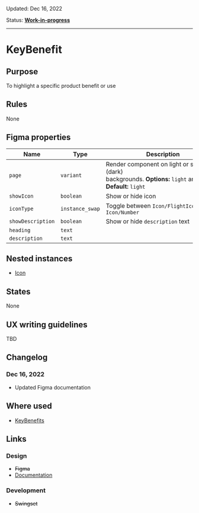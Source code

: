 Updated: Dec 16, 2022

Status: **[Work-in-progress](/guides/can-i-use#work-in-progress)**



---

# KeyBenefit

## Purpose

To highlight a specific product benefit or use

## Rules

None

## Figma properties

| Name | Type | Description |
|----|----|----|
| `page` | `variant` | Render component on light or strong (dark) backgrounds. **Options:** `light` and `strong`. **Default:** `light` |
| `showIcon` | `boolean` | Show or hide icon |
| `iconType` | `instance_swap` | Toggle between `Icon/FlightIcon` and `Icon/Number` |
| `showDescription` | `boolean` | Show or hide `description` text |
| `heading` | `text` |    |
| `description` | `text` |    |

## Nested instances

* [Icon](/components/icon)

## States

None

## UX writing guidelines

TBD

## Changelog

### Dec 16, 2022

* Updated Figma documentation

## Where used

* [KeyBenefits](/component/key-benefits)

## Links

### Design

* ~~Figma~~
* [Documentation](/components/key-benefit)

### Development

* ~~Swingset~~


